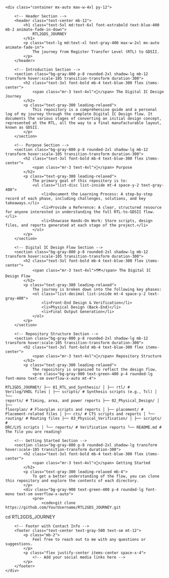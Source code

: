 <!DOCTYPE html>
<html lang="en">
<head>
    <meta charset="UTF-8">
    <meta name="viewport" content="width=device-width, initial-scale=1.0">
    <title>RTL2GDS_JOURNEY README</title>
    <link href="https://fonts.googleapis.com/css2?family=Inter:wght@400;700;900&display=swap" rel="stylesheet">
    <script src="https://cdn.tailwindcss.com"></script>
    <style>
        body {
            font-family: 'Inter', sans-serif;
        }
        .animate-fade-in-down {
            animation: fadeInDown 1s ease-out;
        }
        .animate-fade-in {
            animation: fadeIn 1.5s ease-out;
        }
        @keyframes fadeInDown {
            from {
                opacity: 0;
                transform: translateY(-20px);
            }
            to {
                opacity: 1;
                transform: translateY(0);
            }
        }
        @keyframes fadeIn {
            from {
                opacity: 0;
            }
            to {
                opacity: 1;
            }
        }
    </style>
</head>
<body class="bg-gray-900 text-gray-100 min-h-screen p-4">

    <div class="container mx-auto max-w-4xl py-12">
        
        <!-- Header Section -->
        <header class="text-center mb-12">
            <h1 class="text-5xl md:text-6xl font-extrabold text-blue-400 mb-2 animate-fade-in-down">
                RTL2GDS_JOURNEY
            </h1>
            <p class="text-lg md:text-xl text-gray-400 max-w-2xl mx-auto animate-fade-in">
                The journey from Register Transfer Level (RTL) to GDSII.
            </p>
        </header>

        <!-- Introduction Section -->
        <section class="bg-gray-800 p-8 rounded-2xl shadow-lg mb-12 transform hover:scale-105 transition-transform duration-300">
            <h2 class="text-3xl font-bold mb-4 text-blue-300 flex items-center">
                <span class="mr-3 text-4xl">🌟</span> The Digital IC Design Journey
            </h2>
            <p class="text-gray-300 leading-relaxed">
                This repository is a comprehensive guide and a personal log of my journey through the complete Digital IC Design flow. It documents the various stages of converting an initial design concept, represented at the RTL, all the way to a final manufacturable layout, known as GDSII.
            </p>
        </section>

        <!-- Purpose Section -->
        <section class="bg-gray-800 p-8 rounded-2xl shadow-lg mb-12 transform hover:scale-105 transition-transform duration-300">
            <h2 class="text-3xl font-bold mb-4 text-blue-300 flex items-center">
                <span class="mr-3 text-4xl">🎯</span> Purpose
            </h2>
            <p class="text-gray-300 leading-relaxed">
                The primary goal of this repository is to:
                <ul class="list-disc list-inside mt-4 space-y-2 text-gray-400">
                    <li>Document the Learning Process: A step-by-step record of each phase, including challenges, solutions, and key takeaways.</li>
                    <li>Provide a Reference: A clear, structured resource for anyone interested in understanding the full RTL-to-GDSII flow.</li>
                    <li>Showcase Hands-On Work: Store scripts, design files, and reports generated at each stage of the project.</li>
                </ul>
            </p>
        </section>

        <!-- Digital IC Design Flow Section -->
        <section class="bg-gray-800 p-8 rounded-2xl shadow-lg mb-12 transform hover:scale-105 transition-transform duration-300">
            <h2 class="text-3xl font-bold mb-4 text-blue-300 flex items-center">
                <span class="mr-3 text-4xl">🗺️</span> The Digital IC Design Flow
            </h2>
            <p class="text-gray-300 leading-relaxed">
                The journey is broken down into the following key phases:
                <ol class="list-decimal list-inside mt-4 space-y-2 text-gray-400">
                    <li>Front-End Design & Verification</li>
                    <li>Physical Design (Back-End)</li>
                    <li>Final Output Generation</li>
                </ol>
            </p>
        </section>

        <!-- Repository Structure Section -->
        <section class="bg-gray-800 p-8 rounded-2xl shadow-lg mb-12 transform hover:scale-105 transition-transform duration-300">
            <h2 class="text-3xl font-bold mb-4 text-blue-300 flex items-center">
                <span class="mr-3 text-4xl">📁</span> Repository Structure
            </h2>
            <p class="text-gray-300 leading-relaxed">
                The repository is organized to reflect the design flow.
                <pre class="bg-gray-900 text-green-400 p-4 rounded-lg font-mono text-sm overflow-x-auto mt-4">
<code>RTL2GDS_JOURNEY/
├── 01_RTL_and_Synthesis/
│   ├── rtl/ # Verilog/VHDL files
│   ├── scripts/ # Synthesis scripts (e.g., Tcl)
│   └── reports/ # Timing, area, and power reports
├── 02_Physical_Design/
│   ├── floorplan/ # Floorplan scripts and reports
│   ├── placement/ # Placement-related files
│   ├── cts/ # CTS scripts and reports
│   └── routing/ # Routing files
├── 03_Physical_Verification/
│   ├── scripts/ # DRC/LVS scripts
│   └── reports/ # Verification reports
└── README.md # The file you are reading!</code>
                </pre>
            </p>
        </section>

        <!-- Getting Started Section -->
        <section class="bg-gray-800 p-8 rounded-2xl shadow-lg transform hover:scale-105 transition-transform duration-300">
            <h2 class="text-3xl font-bold mb-4 text-blue-300 flex items-center">
                <span class="mr-3 text-4xl">🚀</span> Getting Started
            </h2>
            <p class="text-gray-300 leading-relaxed mb-4">
                To get a better understanding of the flow, you can clone this repository and explore the contents of each directory.
            </p>
            <div class="bg-gray-900 text-green-400 p-4 rounded-lg font-mono text-sm overflow-x-auto">
                <pre>
                    <code>git clone https://github.com/YourUsername/RTL2GDS_JOURNEY.git
cd RTL2GDS_JOURNEY</code>
                </pre>
            </div>
        </section>

        <!-- Footer with Contact Info -->
        <footer class="text-center text-gray-500 text-sm mt-12">
            <p class="mb-2">
                Feel free to reach out to me with any questions or suggestions.
            </p>
            <p class="flex justify-center items-center space-x-4">
                <!-- Add your social media links here -->
            </p>
        </footer>
    </div>
</body>
</html>
